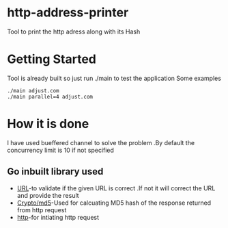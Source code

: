 # http-address-printer
Tool to print the http adress along with its Hash 
# Getting Started
 Tool is already built so just run ./main to test the application 
 Some examples
```
./main adjust.com 
./main parallel=4 adjust.com
```
# How it is done 
 I have used bueffered channel to solve the problem .By default the concurrency limit is 10 if not specified
 
## Go inbuilt library used 

 * [URL](https://golang.org/pkg/net/url/)-to validate if the given URL is correct .If not it will correct the URL and provide the result 
 * [Crypto/md5](https://golang.org/pkg/crypto/md5/)-Used for calcuating MD5 hash of the response returned from http request
 * [http](https://golang.org/pkg/net/http/)-for intiating http request 

 
